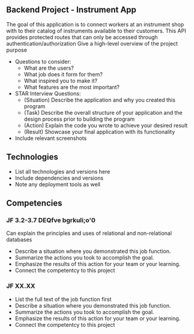 ## Backend Project - Instrument App

The goal of this application is to connect workers at an instrument shop with to their catalog of instruments available to their customers. This API provides protected routes that can only be accessed through authentication/authorization 
Give a high-level overview of the project purpose
- Questions to consider:
    - What are the users?
    - What job does it form for them?
    - What inspired you to make it?
    - What features are the most important?
- STAR Interview Questions:
    - (Situation) Describe the application and why you created this program
    - (Task) Describe the overall structure of your application and the design process prior to building the program
    - (Action) Explain the code you wrote to achieve your desired result
    - (Result) Showcase your final application with its functionality
- Include relevant screenshots
## Technologies
- List all technologies and versions here
- Include dependencies and versions
- Note any deployment tools as well

## Competencies
### JF 3.2-3.7 DEQfve bgrkuli;o'0
Can explain the principles and uses of relational and non-relational databases
- Describe a situation where you demonstrated  this job function.
- Summarize the actions you took to accomplish the goal. 
- Emphasize the results of this action for your team or your learning. 
- Connect the competentcy to this project

### JF XX.XX
- List the full text of the job function first
- Describe a situation where you demonstrated  this job function.
- Summarize the actions you took to accomplish the goal. 
- Emphasize the results of this action for your team or your learning. 
- Connect the competentcy to this project